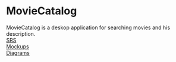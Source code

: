 # MovieCatalog

MovieCatalog is a deskop application for searching movies and his description.</br>
[SRS](https://github.com/DurkoAnton/MovieCatalog/blob/master/Documents/SRS.md)</br>
[Mockups](https://github.com/DurkoAnton/MovieCatalog/tree/master/Mockups)</br>
[Diagrams](https://github.com/DurkoAnton/MovieCatalog/tree/master/Diagramms)
